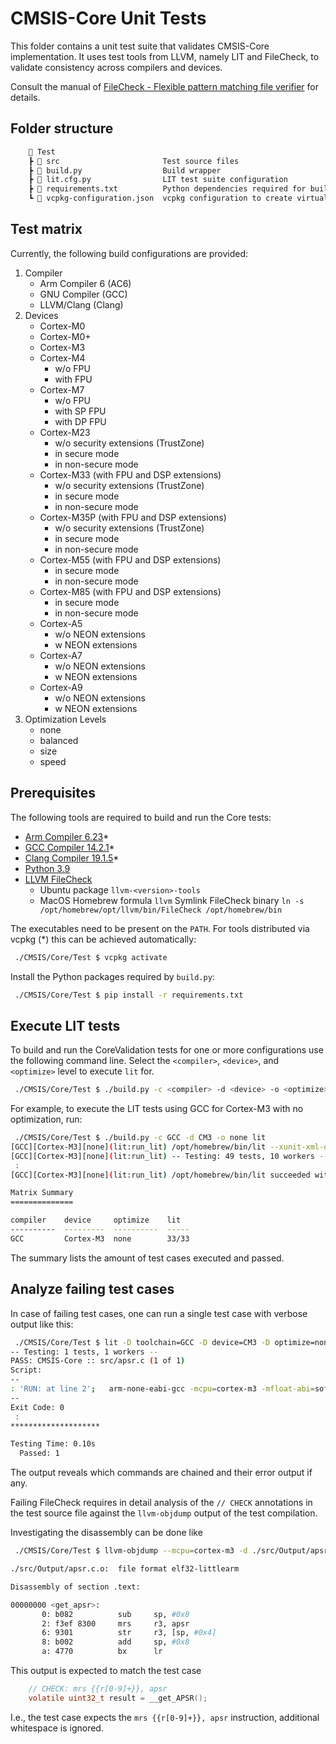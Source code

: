# CMSIS-Core Unit Tests

This folder contains a unit test suite that validates CMSIS-Core implementation.
It uses test tools from LLVM, namely LIT and FileCheck, to validate consistency across compilers and devices.

Consult the manual of [FileCheck - Flexible pattern matching file verifier](https://llvm.org/docs/CommandGuide/FileCheck.html)
for details.

## Folder structure

```txt
    📂 Test
    ┣ 📂 src                       Test source files
    ┣ 📂 build.py                  Build wrapper
    ┣ 📂 lit.cfg.py                LIT test suite configuration
    ┣ 📂 requirements.txt          Python dependencies required for build.py script
    ┗ 📂 vcpkg-configuration.json  vcpkg configuration to create virtual environment required for running these tests
```

## Test matrix

Currently, the following build configurations are provided:

1. Compiler
   - Arm Compiler 6 (AC6)
   - GNU Compiler (GCC)
   - LLVM/Clang (Clang)
2. Devices
   - Cortex-M0
   - Cortex-M0+
   - Cortex-M3
   - Cortex-M4
     - w/o FPU
     - with FPU
   - Cortex-M7
     - w/o FPU
     - with SP FPU
     - with DP FPU
   - Cortex-M23
     - w/o security extensions (TrustZone)
     - in secure mode
     - in non-secure mode
   - Cortex-M33 (with FPU and DSP extensions)
     - w/o security extensions (TrustZone)
     - in secure mode
     - in non-secure mode
   - Cortex-M35P (with FPU and DSP extensions)
     - w/o security extensions (TrustZone)
     - in secure mode
     - in non-secure mode
   - Cortex-M55 (with FPU and DSP extensions)
     - in secure mode
     - in non-secure mode
   - Cortex-M85 (with FPU and DSP extensions)
     - in secure mode
     - in non-secure mode
   - Cortex-A5
     - w/o NEON extensions
     - w NEON extensions
   - Cortex-A7
     - w/o NEON extensions
     - w NEON extensions
   - Cortex-A9
     - w/o NEON extensions
     - w NEON extensions
3. Optimization Levels
   - none
   - balanced
   - size
   - speed

## Prerequisites

The following tools are required to build and run the Core tests:

- [Arm Compiler 6.23](https://artifacts.tools.arm.com/arm-compiler/6.23/32/)*
- [GCC Compiler 14.2.1](https://artifacts.keil.arm.com/arm-none-eabi-gcc/14.2.1/)*
- [Clang Compiler 19.1.5](https://github.com/ARM-software/LLVM-embedded-toolchain-for-Arm/releases/tag/release-19.1.5)*
- [Python 3.9](https://www.python.org/downloads/)
- [LLVM FileCheck](https://github.com/llvm/llvm-project/releases/)
  - Ubuntu package `llvm-<version>-tools`
  - MacOS Homebrew formula `llvm`
    Symlink FileCheck binary `ln -s /opt/homebrew/opt/llvm/bin/FileCheck /opt/homebrew/bin`

The executables need to be present on the `PATH`.
For tools distributed via vcpkg (*) this can be achieved automatically:

```bash
 ./CMSIS/Core/Test $ vcpkg activate
```

Install the Python packages required by `build.py`:

```bash
 ./CMSIS/Core/Test $ pip install -r requirements.txt
```

## Execute LIT tests

To build and run the CoreValidation tests for one or more configurations use the following command line.
Select the `<compiler>`, `<device>`, and `<optimize>` level to execute `lit` for.

```bash
 ./CMSIS/Core/Test $ ./build.py -c <compiler> -d <device> -o <optimize> [lit]
```

For example, to execute the LIT tests using GCC for Cortex-M3 with no optimization, run:

```bash
 ./CMSIS/Core/Test $ ./build.py -c GCC -d CM3 -o none lit
[GCC][Cortex-M3][none](lit:run_lit) /opt/homebrew/bin/lit --xunit-xml-output lit.xml -D toolchain=GCC -D device=CM3 -D optimize=none src
[GCC][Cortex-M3][none](lit:run_lit) -- Testing: 49 tests, 10 workers --
 :
[GCC][Cortex-M3][none](lit:run_lit) /opt/homebrew/bin/lit succeeded with exit code 0

Matrix Summary
==============

compiler    device     optimize    lit
----------  ---------  ----------  -----
GCC         Cortex-M3  none        33/33
```

The summary lists the amount of test cases executed and passed.

## Analyze failing test cases

In case of failing test cases, one can run a single test case with verbose output like this:

```bash
 ./CMSIS/Core/Test $ lit -D toolchain=GCC -D device=CM3 -D optimize=none -a src/apsr.c
-- Testing: 1 tests, 1 workers --
PASS: CMSIS-Core :: src/apsr.c (1 of 1)
Script:
--
: 'RUN: at line 2';   arm-none-eabi-gcc -mcpu=cortex-m3 -mfloat-abi=soft -O1 -I ../Include -D CORE_HEADER="core_cm3.h" -c -D __CM3_REV=0x0000U -D __MPU_PRESENT=1U -D __VTOR_PRESENT=1U -D __NVIC_PRIO_BITS=3U -D __Vendor_SysTickConfig=0U -o ./src/Output/apsr.c.o ./src/apsr.c; llvm-objdump --mcpu=cortex-m3 -d ./src/Output/apsr.c.o | FileCheck --allow-unused-prefixes --check-prefixes CHECK,CHECK-THUMB ./src/apsr.c
--
Exit Code: 0
 :
********************

Testing Time: 0.10s
  Passed: 1
```

The output reveals which commands are chained and their error output if any.

Failing FileCheck requires in detail analysis of the `// CHECK` annotations in the test source file
against the `llvm-objdump` output of the test compilation.

Investigating the disassembly can be done like

```bash
 ./CMSIS/Core/Test $ llvm-objdump --mcpu=cortex-m3 -d ./src/Output/apsr.c.o

./src/Output/apsr.c.o:  file format elf32-littlearm

Disassembly of section .text:

00000000 <get_apsr>:
       0: b082          sub     sp, #0x8
       2: f3ef 8300     mrs     r3, apsr
       6: 9301          str     r3, [sp, #0x4]
       8: b002          add     sp, #0x8
       a: 4770          bx      lr
```

This output is expected to match the test case

```c
    // CHECK: mrs {{r[0-9]+}}, apsr
    volatile uint32_t result = __get_APSR();
```

I.e., the test case expects the `mrs {{r[0-9]+}}, apsr` instruction, additional whitespace is ignored.
